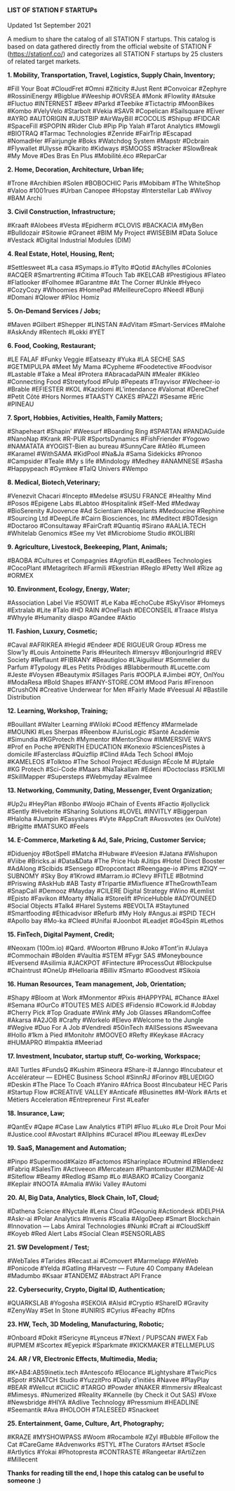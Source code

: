 #### LIST OF STATION F STARTUPs
Updated 1st September 2021

A medium to share the catalog of all STATION F startups. This catalog is based on data gathered directly from the official website of STATION F (https://stationf.co/) and categorizes all STATION F startups by 25 clusters of related target markets.



**1. Mobility, Transportation, Travel, Logistics, Supply Chain, Inventory;**

#Fill Your Boat #CloudFret #Omni #Ziticity #Just Rent #Convoicar #Zephyre #RossiniEnergy #Bigblue #Weeship #OVRSEA #Monk #Flowlity #Atsuke #Fluctuo #INTERNEST #Beev #Parkd #Teebike #Tictactrip #MoonBikes #Kombo #VelyVelo #Starbolt #Vekia #SAVR #Copelican #Sailsquare #Eiver #AYRO #AUTORIGIN #JUSTBIP #AirWayBill #COCOLIS #Shipup #FIDCAR #SpaceFill #SPOPIN #Rider Club #Pip Pip Yalah #Tarot Analytics #Mowgli #BIOTRAQ #Tarmac Technologies #Zenride #FairTrip #Escapad #NomadHer #Fairjungle #Boks #Watchdog System #Mapstr #Dcbrain #Flywallet #Ulysse #Okarito #Kidways #SMOOSS #Stracker #SlowBreak #My Move #Des Bras En Plus #Mobilité.éco #ReparCar



**2. Home, Decoration, Architecture, Urban life;**

#Trone #Archibien #Solen #BOBOCHIC Paris #Mobibam #The WhiteShop #Valoo #1001rues #Urban Canopee #Hopstay #Interstellar Lab #Wivoy #BAM Archi



**3. Civil Construction, Infrastructure;**

#Kraaft #Alobees #Vesta #Epidherm #CLOVIS #BACKACIA #MyBen #Bulldozair #Sitowie #Graneet #BIM My Project #WISEBIM #Data Soluce #Vestack #Digital Industrial Modules (DIM)



**4. Real Estate, Hotel, Housing, Rent;**

#Settlesweet #La casa #Symaps.io #Tylto #Qotid #Achylles #Colonies #ACQER #Smartrenting #Citima #Touch Tab #KELCAB #Prestigious #Flateo #Flatlooker #Folhomee #Garantme #At The Corner #Unkle #Hyeco #CozyCozy #Whoomies #HomePad #MeilleureCopro #Needl #Bunji #Domani #Qlower #Piloc Homiz



**5. On-Demand Services / Jobs;**

#Maven #Gilbert #Shepper #LINSTAN #AdVitam #Smart-Services #Malohe #AskAndy #Rentech #Lokki #YET



**6. Food, Cooking, Restaurant;**

#LE FALAF #Funky Veggie #Eatseazy #Yuka #LA SECHE SAS #GETMIPULPA #Meet My Mama #Cypheme #Foodetective #Foodvisor #Lastable #Take a Meal #Protera #AbracadaPAIN #Mealer #Kikleo #Connecting Food #Streetyfood #Pulp #Pepeats #Trayvisor #Wecheer-io #Brable #EFIESTER #KOL #Kazidomi #L’intendance #Valomat #DereChef #Petit Côté #Hors Normes #TAASTY CAKES #PAZZI #Sesame #Eric #PINEAU



**7. Sport, Hobbies, Activities, Health, Family Matters;**

#Shapeheart #Shapin’ #Weesurf #Boarding Ring #SPARTAN #PANDAGuide #NanoNap #Krank #R-PUR #SportsDynamics #FishFriender #Yogowo #NAMATATA #YOGIST-Bien au bureau #SunnyCare #Atlēo #Lumeen #Karamel #WithSAMA #KidPool #Na&Ja #Sama Sidekicks #Pronoo #Campsider #Teale #My s life #Mindology #Medhey #ANAMNESE #Sasha #Happypeach #Gymkee #TalQ Univers #Wempo



**8. Medical, Biotech,Veterinary;**

#Venezvit Chacari #Incepto #Medelse #SUSU FRANCE #Healthy Mind #Posos #Epigene Labs #Labtoo #Hospitalink #Self-Med #Medway #BioSerenity #Joovence #Ad Scientiam #Neoplants #Medoucine #Rephine #Sourcing Ltd #DeepLife #Cairn Biosciences, Inc #Meditect #BOTdesign #Doctaroo #Consultaway #FairCraft #Quantiq #Sirano #AALIA.TECH #Whitelab Genomics #See my Vet #Microbiome Studio #KOLIBRI



**9. Agriculture, Livestock, Beekeeping, Plant, Animals;**

#BAOBA #Cultures et Compagnies #Agrofün #LeadBees Technologies #CocoPlant #Metagritech #Farmili #Ekestrian #Reglo #Petty Well #Rize ag #ORMEX



**10. Environment, Ecology, Energy, Water;**

#Association Label Vie #SOWIT #Le Kaba #EchoCube #SkyVisor #Homeys #Extralab #Lite #Talo #HD RAIN #OneFlash #DECONSEIL #Traace #Istya #Whyyle #Humanity diaspo #Gandee #Aktio




**11. Fashion, Luxury, Cosmetic;**

#Caval #AFRIKREA #Hegid #Endeer #DE RIGUEUR Group #Dress me Slow’ly #Louis Antoinette Paris #Heuritech #Imersyv #BonjourIngrid #REV Society #Reflaunt #FIBRANY #Beautigloo #L’Aiguilleur #Sommelier du Parfum #Typology #Les Petits Prödiges #Blabbermouth #Lucette.com #Jeste #Voysen #Beautymix #Sillages Paris #OOPLA #Jimbei #OY, OnlYou #ModaResa #Bold Shapes #FANY-STORE.COM #Mood Paris #Firenoon #CrushON #Creative Underwear for Men #Fairly Made #Veesual AI #Bastille Distribution



**12. Learning, Workshop, Training;**

#Bouillant #Walter Learning #Wiloki #Cood #Effency #Marmelade #MOUNKI #Les Sherpas #Reenbow #JurisLogic #Santé Académie #Simundia #KGProtech #Mymentor #MentorShow #IMMERSIVE WAYS #Prof en Poche #PENRITH EDUCATION #Konexio #SciencesPistes à domicile #Fasterclass #Quizflip #Clind #Ada Tech School #Mojo #KAMELEOS #Tolktoo #The School Project #Edusign #École M #Uptale #KG Protech #Sci-Code #Maars #NaTakallam #Edeni #Doctoclass #SKILMI #SkillMapper #Supersteps #Webmyday #Evalmee



**13. Networking, Community, Dating, Messenger, Event Organization;**

#Up2u #HeyPlan #Bonbo #Woojo #Chain of Events #Factio #jollyclick #Sently #Hivebrite #Sharing Solutions #LOVEL #INVITLY #Biggerpan #Haloha #Jumpin #Easyshares #Vyte #AppCraft #Avosvotes (ex OuiVote) #Brigitte #MATSUKO #Feels



**14. E-Commerce, Marketing & Ad, Sale, Pricing, Customer Service;**

#Diduenjoy #BotSpell #Matcha #Hubware #Veesion #Jatana #Wishupon #Viibe #Bricks.ai #Data&Data #The Price Hub #Jitips #Hotel Direct Booster #AdAlong #Scibids #Sensego #Dropcontact #Reengage-io #Pims #ZIQY — SUBNOMY #Sky Boy #1Krowd #Marram.io #Clevy #FITLE #Botmind #Priswing #AskHub #AB Tasty #Tripartie #Mixfluence #TheGrowthTeam #SnapCall #Demooz #Mayday #CILERE Digital Strategy #Wino #Lemlist #Episto #Favikon #Moarty #Nalia #Storelift #PriceHubble #ADYOUNEED #Social Objects #Talk4 #Harel Systems #BEVOLTA #Staytuned #Smartfooding #Ethicadvisor #Refurb #My Holy #Angus.ai #SPID TECH #Apollo bay #Mo-ka #Cleed #Unifai #Joonbot #Leadjet #Go4Spin #Lethos



**15. FinTech, Digital Payment, Credit;**

#Neoxam (100m.io) #Qard. #Woorton #Bruno #Joko #Tont’in #Julaya #Commochain #Bolden #Vaultia #STEM #Fygr SAS #Moneybounce #Eversend #Asilimia #JACKPOT #Fintecture #ProcessOut #Blockpulse #Chaintrust #OneUp #Helloaria #Billiv #Smarto #Goodvest #Sikoia



**16. Human Resources, Team management, Job, Orientation;**

#Shapy #Bloom at Work #Monmentor #Pixis #HAPPYPAL #Chance #Axel #Semana #OurCo #TOUTES MES AIDES #Fidensio #Cowork.id #Jobday #Cherry Pick #Top Graduate #Wink #My Job Glasses #RandomCoffee #Akarsa #A2JOB #Crafty #Workelo #Elevo #Welcome to the Jungle #Wegive #Duo For A Job #Vendredi #50inTech #AllSessions #Sweevana #Hollo #1km à Pied #Monitohr #MOOVEO #Refty #Keykase #Acracy #HUMAPRO #Impaktia #Meeriad



**17. Investment, Incubator, startup stuff, Co-working, Workspace;**

#All Turtles #FundsQ #Kushim #Sineora #Share-it #Janngo #Incubateur et Accélérateur — EDHEC Business School #SinnRJ #Forinov #BLUEDIGO #Deskin #The Place To Coach #Yaniro #Africa Boost #Incubateur HEC Paris #Startup Flow #CREATIVE VALLEY #Anticafé #Businettes #M-Work #Arts et Métiers Acceleration #Entrepreneur First #Leafer



**18. Insurance, Law;**

#QantEv #Qape #Case Law Analytics #TIPI #Fluo #Luko #Le Droit Pour Moi #Justice.cool #Avostart #Allphins #Curacel #Piou #Leeway #LexDev



**19. SaaS, Management and Automation;**

#Pinpo #Supermood#Kaizo #Factomos #Sharinplace #Outmind #Blendeez #Fabriq #SalesTim #Activeeon #Mercateam #Phantombuster #IZIMADE-AI #Siteflow #Beamy #Redlog #Samp #Lo #IABAKO #Calizy Coorganiz #Keplair #NOOTA #Amalia #Wiki Valley #Automi



**20. AI, Big Data, Analytics, Block Chain, IoT, Cloud;**

#Dathena Science #Nyctale #Lena Cloud #Geouniq #Actiondesk #DELPHA #Askr-ai #Polar Analytics #Invenis #Scalia #AlgoDeep #Smart Blockchain #Innovation — Labs Amiral Technologies #Nunki #Craft ai #CloudSkiff #Koyeb #Red Alert Labs #Social Clean #SENSORLABS



**21. SW Development / Test;**

#WebTales #Tarides #Recast.ai #Comovert #Marmelapp #WeWeb #Ponicode #Yelda #Gatling #Harvestr — Future 40 Company #Adelean #Madumbo #Ksaar #TANDEMZ #Abstract API France



**22. Cybersecurity, Crypto, Digital ID, Authentication;**

#QUARKSLAB #Yogosha #SEKOIA #Alsid #Cryptio #ShareID #Gravity #ZenyWay #Set In Stone #UNIRIS #Cyrius #Feachy #Dfns



**23. HW, Tech, 3D Modeling, Manufacturing, Robotic;**

#Onboard #Dokit #Sericyne #Lynceus #7Next / PUPSCAN #WEX Fab #UPMEM #Scortex #Eyepick #Sparkmate #KICKMAKER #TELLMEPLUS



**24. AR / VR, Electronic Effects, Multimedia, Media;**

#K+AB4:AB59inetix.tech #Antescofo #Elocance #Lightyshare #TwicPics #Spotr #SNATCH Studio #YuzzitPro #Daily d’initiés #Navee #PlayPlay #BEAR #Wellcut #CliCliC #TARGO #Powder #NAKER #Immersiv #Realcast #Mimesys. #Numerized #Reality #Kannelle (by Check it Out SAS) #Voxe #Newsbridge #HIYA #Adlive Technology #Pressmium #HEADLINE #Seemantik #Ava #HOLOOH #TALESEED #Snackeet



**25. Entertainment, Game, Culture, Art, Photography;**

#KRAZE #MYSHOWPASS #Woom #Rocambole #Zyl #Bubble #Follow the Cat #CareGame #Advenworks #STYL #The Curators #Artset #Socle #Artlytics #Yokai #Photopresta #CONTRASTE #Rangeetar #ArtiZzen #Millecent




**Thanks for reading till the end, I hope this catalog can be useful to someone :)**






